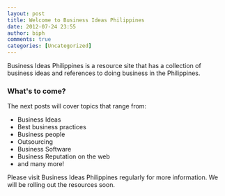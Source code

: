 ```yaml
---
layout: post
title: Welcome to Business Ideas Philippines
date: 2012-07-24 23:55
author: biph
comments: true
categories: [Uncategorized]
---
```

Business Ideas Philippines is a resource site that has a collection of business ideas and references to doing business in the Philippines.
<h3>What's to come?</h3>
The next posts will cover topics that range from:
<ul>
	<li>Business Ideas</li>
	<li>Best business practices</li>
	<li>Business people</li>
	<li>Outsourcing</li>
	<li>Business Software</li>
	<li>Business Reputation on the web</li>
	<li>and many more!</li>
</ul>
Please visit Business Ideas Philippines regularly for more information. We will be rolling out the resources soon.
